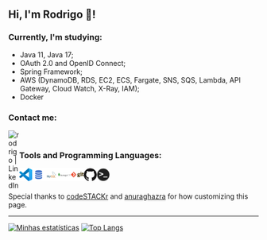 ## Hi, I'm Rodrigo :wave:!

### Currently, I'm studying:
- Java 11, Java 17;
- OAuth 2.0 and OpenID Connect;
- Spring Framework;
- AWS (DynamoDB, RDS, EC2, ECS, Fargate, SNS, SQS, Lambda, API Gateway, Cloud Watch, X-Ray, IAM);
- Docker

### Contact me:

[<img align="left" alt="rodrigo | LinkedIn" width="22px" src="https://cdn.jsdelivr.net/npm/simple-icons@v3/icons/linkedin.svg" />][linkedin]

<br/>

### Tools and Programming Languages:

<img align="left" alt="Visual Studio Code" width="26px" src="https://raw.githubusercontent.com/github/explore/80688e429a7d4ef2fca1e82350fe8e3517d3494d/topics/visual-studio-code/visual-studio-code.png" />
<img align="left" alt="SQL" width="26px" src="https://raw.githubusercontent.com/github/explore/80688e429a7d4ef2fca1e82350fe8e3517d3494d/topics/sql/sql.png" />
<img align="left" alt="MySQL" width="26px" src="https://raw.githubusercontent.com/github/explore/80688e429a7d4ef2fca1e82350fe8e3517d3494d/topics/mysql/mysql.png" />
<img align="left" alt="MongoDB" width="26px" src="https://raw.githubusercontent.com/github/explore/80688e429a7d4ef2fca1e82350fe8e3517d3494d/topics/mongodb/mongodb.png" />
<img align="left" alt="Git" width="26px" src="https://raw.githubusercontent.com/github/explore/80688e429a7d4ef2fca1e82350fe8e3517d3494d/topics/git/git.png" />
<img align="left" alt="GitHub" width="26px" src="https://raw.githubusercontent.com/github/explore/78df643247d429f6cc873026c0622819ad797942/topics/github/github.png" />
<img align="left" alt="Terminal" width="26px" src="https://raw.githubusercontent.com/github/explore/80688e429a7d4ef2fca1e82350fe8e3517d3494d/topics/terminal/terminal.png" />

<br/>
<br/>

Special thanks to [codeSTACKr] and [anuraghazra] for how customizing this page.

---

[![Minhas estatísticas](https://github-readme-stats.vercel.app/api?username=rochards&show_icons=true)](https://github.com/anuraghazra/github-readme-stats)
[![Top Langs](https://github-readme-stats.vercel.app/api/top-langs/?username=rochards&layout=compact&langs_count=8)](https://github.com/anuraghazra/github-readme-stats)

[linkedin]: https://www.linkedin.com/in/rochards/
[codeSTACKr]: https://www.youtube.com/watch?v=ECuqb5Tv9qI&t=24s
[anuraghazra]:https://github.com/anuraghazra

